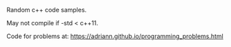 Random c++ code samples.

May not compile if -std < c++11.

Code for problems at: https://adriann.github.io/programming_problems.html
